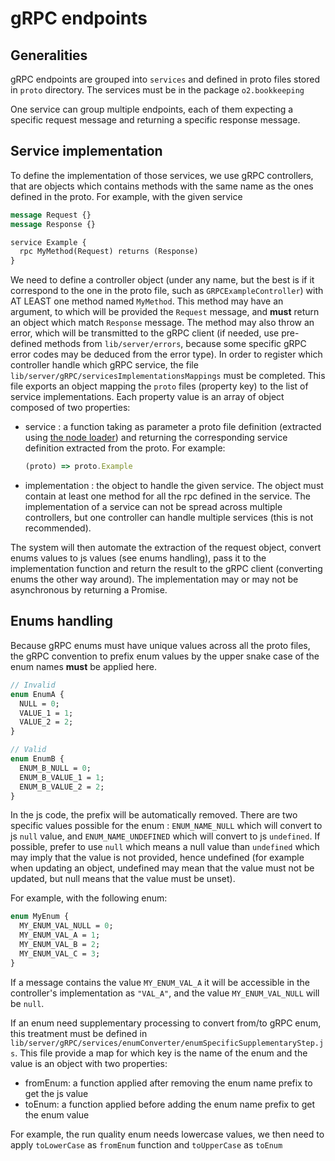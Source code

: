 # gRPC endpoints

## Generalities

gRPC endpoints are grouped into `services` and defined in proto files stored in `proto` directory. The services must be
in the package `o2.bookkeeping`

One service can group multiple endpoints, each of them expecting a specific request message and returning a specific
response message.

## Service implementation

To define the implementation of those services, we use gRPC controllers, that are objects which contains methods with
the same name as the ones defined in the proto. For example, with the given service

```protobuf
message Request {}
message Response {}

service Example {
  rpc MyMethod(Request) returns (Response)
}
```

We need to define a controller object (under any name, but the best is if it correspond to the one in the proto file,
such as `GRPCExampleController`) with AT LEAST one method named `MyMethod`. This method may have an argument, to which
will be provided the `Request` message, and **must** return an object which match `Response` message. The method may
also throw an error, which will be transmitted to the gRPC client (if needed, use pre-defined methods
from `lib/server/errors`, because some specific gRPC error codes may be deduced from the error type).
In order to register which controller handle which gRPC service, the
file `lib/server/gRPC/servicesImplementationsMappings` must be completed. This file exports an object mapping
the `proto` files (property key) to the list of service implementations. Each property value is an array of object
composed of two properties:

- service : a function taking as parameter a proto file definition (extracted
  using [the node loader](https://github.com/grpc/grpc-node)) and returning the corresponding service definition
  extracted from the proto. For example:
  ```js
  (proto) => proto.Example
  ```
- implementation : the object to handle the given service. The object must contain at least one method for all the rpc
  defined in the service. The implementation of a service can not be spread across multiple controllers, but one
  controller can handle multiple services (this is not recommended).

The system will then automate the extraction of the request object, convert enums values to js values (see enums
handling), pass it to the implementation function and return the result to the gRPC client (converting enums the other
way around). The implementation may or may not be asynchronous by returning a Promise.

## Enums handling

Because gRPC enums must have unique values across all the proto files, the gRPC convention to prefix enum values by the
upper snake case of the enum names **must** be applied here.

```protobuf
// Invalid
enum EnumA {
  NULL = 0;
  VALUE_1 = 1;
  VALUE_2 = 2;
}

// Valid
enum EnumB {
  ENUM_B_NULL = 0;
  ENUM_B_VALUE_1 = 1;
  ENUM_B_VALUE_2 = 2;
}
```

In the js code, the prefix will be automatically removed. There are two specific values possible for the
enum : `ENUM_NAME_NULL` which will convert to js `null` value, and `ENUM_NAME_UNDEFINED` which will convert to
js `undefined`. If possible, prefer to use `null` which means a null value than `undefined` which may imply that the
value is not provided, hence undefined (for example when updating an object, undefined may mean that the value must not
be updated, but null means that the value must be unset).

For example, with the following enum:

```protobuf
enum MyEnum {
  MY_ENUM_VAL_NULL = 0;
  MY_ENUM_VAL_A = 1;
  MY_ENUM_VAL_B = 2;
  MY_ENUM_VAL_C = 3;
}
```

If a message contains the value `MY_ENUM_VAL_A` it will be accessible in the controller's implementation as `"VAL_A"`,
and the value `MY_ENUM_VAL_NULL` will be `null`.

If an enum need supplementary processing to convert from/to gRPC enum, this treatment must be defined
in `lib/server/gRPC/services/enumConverter/enumSpecificSupplementaryStep.js`. This file provide a map for which key is
the name of the enum and the value is an object with two properties:

- fromEnum: a function applied after removing the enum name prefix to get the js value
- toEnum: a function applied before adding the enum name prefix to get the enum value

For example, the run quality enum needs lowercase values, we then need to apply `toLowerCase` as `fromEnum` function
and `toUpperCase` as `toEnum`
